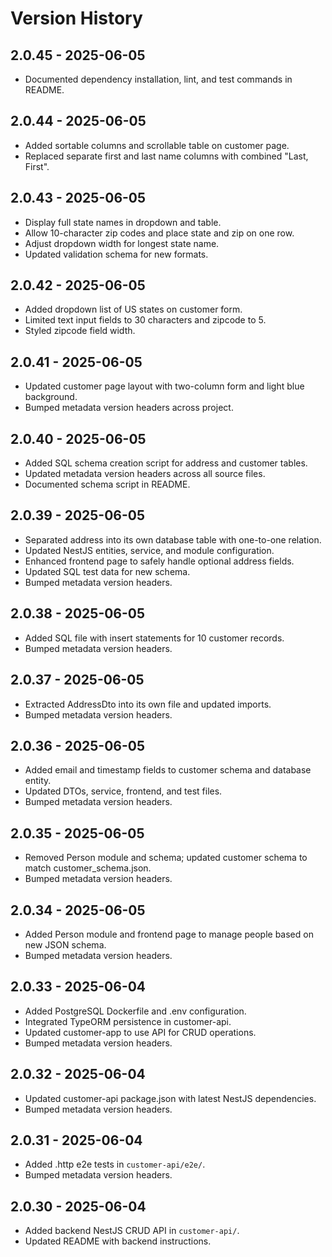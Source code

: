 # Version History
## 2.0.45 - 2025-06-05
- Documented dependency installation, lint, and test commands in README.

## 2.0.44 - 2025-06-05
- Added sortable columns and scrollable table on customer page.
- Replaced separate first and last name columns with combined "Last, First".

## 2.0.43 - 2025-06-05
- Display full state names in dropdown and table.
- Allow 10-character zip codes and place state and zip on one row.
- Adjust dropdown width for longest state name.
- Updated validation schema for new formats.

## 2.0.42 - 2025-06-05
- Added dropdown list of US states on customer form.
- Limited text input fields to 30 characters and zipcode to 5.
- Styled zipcode field width.

## 2.0.41 - 2025-06-05
- Updated customer page layout with two-column form and light blue background.
- Bumped metadata version headers across project.


## 2.0.40 - 2025-06-05
- Added SQL schema creation script for address and customer tables.
- Updated metadata version headers across all source files.
- Documented schema script in README.

## 2.0.39 - 2025-06-05
- Separated address into its own database table with one-to-one relation.
- Updated NestJS entities, service, and module configuration.
- Enhanced frontend page to safely handle optional address fields.
- Updated SQL test data for new schema.
- Bumped metadata version headers.

## 2.0.38 - 2025-06-05
- Added SQL file with insert statements for 10 customer records.
- Bumped metadata version headers.

## 2.0.37 - 2025-06-05
- Extracted AddressDto into its own file and updated imports.
- Bumped metadata version headers.
## 2.0.36 - 2025-06-05
- Added email and timestamp fields to customer schema and database entity.
- Updated DTOs, service, frontend, and test files.
- Bumped metadata version headers.
## 2.0.35 - 2025-06-05
- Removed Person module and schema; updated customer schema to match customer_schema.json.
- Bumped metadata version headers.
## 2.0.34 - 2025-06-05
- Added Person module and frontend page to manage people based on new JSON schema.
- Bumped metadata version headers.
## 2.0.33 - 2025-06-04
- Added PostgreSQL Dockerfile and .env configuration.
- Integrated TypeORM persistence in customer-api.
- Updated customer-app to use API for CRUD operations.
- Bumped metadata version headers.
## 2.0.32 - 2025-06-04
- Updated customer-api package.json with latest NestJS dependencies.
- Bumped metadata version headers.


## 2.0.31 - 2025-06-04
- Added .http e2e tests in `customer-api/e2e/`.
- Bumped metadata version headers.

## 2.0.30 - 2025-06-04
- Added backend NestJS CRUD API in `customer-api/`.
- Updated README with backend instructions.
